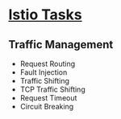 # [Istio Tasks](https://istio.io/latest/docs/tasks/)

## Traffic Management
- Request Routing
- Fault Injection
- Traffic Shifting
- TCP Traffic Shifting
- Request Timeout
- Circuit Breaking
